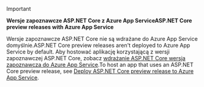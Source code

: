 > [!IMPORTANT]
> <span data-ttu-id="73607-101">**Wersje zapoznawcze ASP.NET Core z Azure App Service**</span><span class="sxs-lookup"><span data-stu-id="73607-101">**ASP.NET Core preview releases with Azure App Service**</span></span>
>
> <span data-ttu-id="73607-102">Wersje zapoznawcze ASP.NET Core nie są wdrażane do Azure App Service domyślnie.</span><span class="sxs-lookup"><span data-stu-id="73607-102">ASP.NET Core preview releases aren't deployed to Azure App Service by default.</span></span> <span data-ttu-id="73607-103">Aby hostować aplikację korzystającą z wersji zapoznawczej ASP.NET Core, zobacz [wdrażanie ASP.NET Core wersja zapoznawcza do Azure App Service](xref:host-and-deploy/azure-apps/index#deploy-aspnet-core-preview-release-to-azure-app-service).</span><span class="sxs-lookup"><span data-stu-id="73607-103">To host an app that uses an ASP.NET Core preview release, see [Deploy ASP.NET Core preview release to Azure App Service](xref:host-and-deploy/azure-apps/index#deploy-aspnet-core-preview-release-to-azure-app-service).</span></span>
<!-- 
> [!IMPORTANT]
> **ASP.NET Core 3.0 with Azure App Service**
>
> ASP.NET Core 3.0 has not yet been deployed to Azure App Service. We hope to provide ASP.NET Core 3 on Azure App Service soon. To host an app that uses an ASP.NET Core 3.0:

* Treat ASP.NET Core 3.0 like a preview release for Azure App Service deployment.
* See [Deploy ASP.NET Core preview release to Azure App Service](xref:host-and-deploy/azure-apps/index#deploy-aspnet-core-preview-release-to-azure-app-service).
-->
